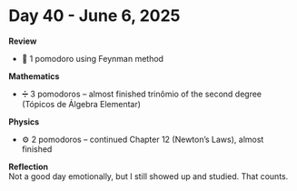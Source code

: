 # Day 40 - June 6, 2025

**Review**  
- 🧠 1 pomodoro using Feynman method

**Mathematics**  
- ➗ 3 pomodoros – almost finished trinômio of the second degree (Tópicos de Álgebra Elementar)

**Physics**  
- ⚙️ 2 pomodoros – continued Chapter 12 (Newton’s Laws), almost finished

**Reflection**  
Not a good day emotionally, but I still showed up and studied. That counts.
